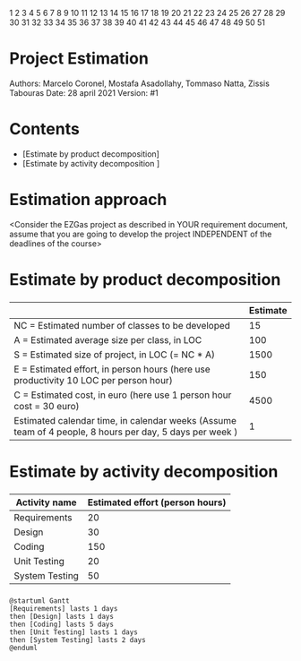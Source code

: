1
2
3
4
5
6
7
8
9
10
11
12
13
14
15
16
17
18
19
20
21
22
23
24
25
26
27
28
29
30
31
32
33
34
35
36
37
38
39
40
41
42
43
44
45
46
47
48
49
50
51
# Project Estimation  
Authors: Marcelo Coronel, Mostafa Asadollahy, Tommaso Natta, Zissis Tabouras 
Date: 28 april 2021
Version: #1
# Contents
- [Estimate by product decomposition]
- [Estimate by activity decomposition ]
# Estimation approach
<Consider the EZGas  project as described in YOUR requirement document, assume that you are going to develop the project INDEPENDENT of the deadlines of the course>

# Estimate by product decomposition
### 
|             | Estimate                        |             
| ----------- | ------------------------------- |  
| NC =  Estimated number of classes to be developed   |         15                    |             
|  A = Estimated average size per class, in LOC       |           100                 | 
| S = Estimated size of project, in LOC (= NC * A) |1500 |
| E = Estimated effort, in person hours (here use productivity 10 LOC per person hour)  |      150                                |   
| C = Estimated cost, in euro (here use 1 person hour cost = 30 euro) |4500 | 
| Estimated calendar time, in calendar weeks (Assume team of 4 people, 8 hours per day, 5 days per week ) |           1         |               
# Estimate by activity decomposition
### 
|         Activity name    | Estimated effort (person hours)   |             
| ----------- | ------------------------------- | 
| Requirements | 20 |
| Design | 30  |
| Coding | 150 |
| Unit Testing | 20 |
| System Testing | 50 |
###


``` plantuml
@startuml Gantt
[Requirements] lasts 1 days
then [Design] lasts 1 days
then [Coding] lasts 5 days
then [Unit Testing] lasts 1 days
then [System Testing] lasts 2 days
@enduml
```
###
